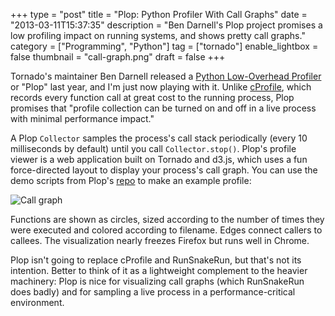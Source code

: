 +++
type = "post"
title = "Plop: Python Profiler With Call Graphs"
date = "2013-03-11T15:37:35"
description = "Ben Darnell's Plop project promises a low profiling impact on running systems, and shows pretty call graphs."
category = ["Programming", "Python"]
tag = ["tornado"]
enable_lightbox = false
thumbnail = "call-graph.png"
draft = false
+++

<p>Tornado's maintainer Ben Darnell released a <a href="https://pypi.python.org/pypi/plop/">Python Low-Overhead Profiler</a> or "Plop" last year, and I'm just now playing with it. Unlike <a href="http://docs.python.org/2/library/profile.html#module-cProfile">cProfile</a>, which records every function call at great cost to the running process, Plop promises that "profile collection can be turned on and off in a live process with minimal performance impact."</p>
<p>A Plop <code>Collector</code> samples the process's call stack periodically (every 10 milliseconds by default) until you call <code>Collector.stop()</code>. Plop's profile viewer is a web application built on Tornado and d3.js, which uses a fun force-directed layout to display your process's call graph. You can use the demo scripts from Plop's <a href="https://github.com/bdarnell/plop">repo</a> to make an example profile:</p>
<p><img style="display:block; margin-left:auto; margin-right:auto;" src="call-graph.png" alt="Call graph" title="call-graph.png" border="0"   /></p>
<p>Functions are shown as circles, sized according to the number of times they were executed and colored according to filename. Edges connect callers to callees. The visualization nearly freezes Firefox but runs well in Chrome.</p>
<p>Plop isn't going to replace cProfile and RunSnakeRun, but that's not its intention. Better to think of it as a lightweight complement to the heavier machinery: Plop is nice for visualizing call graphs (which RunSnakeRun does badly) and for sampling a live process in a performance-critical environment.</p>
